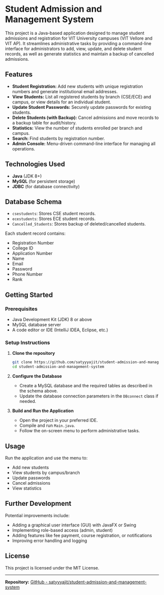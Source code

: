 # Student Admission and Management System

This project is a Java-based application designed to manage student admissions and registration for VIT University campuses (VIT Vellore and VIT AP). It streamlines administrative tasks by providing a command-line interface for administrators to add, view, update, and delete student records, as well as generate statistics and maintain a backup of cancelled admissions.

## Features

- **Student Registration:** Add new students with unique registration numbers and generate institutional email addresses.
- **View Students:** List all registered students by branch (CSE/ECE) and campus, or view details for an individual student.
- **Update Student Passwords:** Securely update passwords for existing students.
- **Delete Students (with Backup):** Cancel admissions and move records to a backup table for audit/history.
- **Statistics:** View the number of students enrolled per branch and campus.
- **Search:** Find students by registration number.
- **Admin Console:** Menu-driven command-line interface for managing all operations.

## Technologies Used

- **Java** (JDK 8+)
- **MySQL** (for persistent storage)
- **JDBC** (for database connectivity)

## Database Schema

- `csestudents`: Stores CSE student records.
- `ecestudents`: Stores ECE student records.
- `Cancelled_Students`: Stores backup of deleted/cancelled students.

Each student record contains:
- Registration Number
- College ID
- Application Number
- Name
- Email
- Password
- Phone Number
- Rank

## Getting Started

### Prerequisites

- Java Development Kit (JDK) 8 or above
- MySQL database server
- A code editor or IDE (IntelliJ IDEA, Eclipse, etc.)

### Setup Instructions

1. **Clone the repository**
   ```sh
   git clone https://github.com/satyyyajit/student-admission-and-management-system.git
   cd student-admission-and-management-system
   ```

2. **Configure the Database**
   - Create a MySQL database and the required tables as described in the schema above.
   - Update the database connection parameters in the `DBconnect` class if needed.

3. **Build and Run the Application**
   - Open the project in your preferred IDE.
   - Compile and run `Main.java`.
   - Follow the on-screen menu to perform administrative tasks.

## Usage

Run the application and use the menu to:
- Add new students
- View students by campus/branch
- Update passwords
- Cancel admissions
- View statistics

## Further Development

Potential improvements include:
- Adding a graphical user interface (GUI) with JavaFX or Swing
- Implementing role-based access (admin, student)
- Adding features like fee payment, course registration, or notifications
- Improving error handling and logging

## License

This project is licensed under the MIT License.

---

**Repository:** [GitHub - satyyyajit/student-admission-and-management-system](https://github.com/satyyyajit/student-admission-and-management-system)
